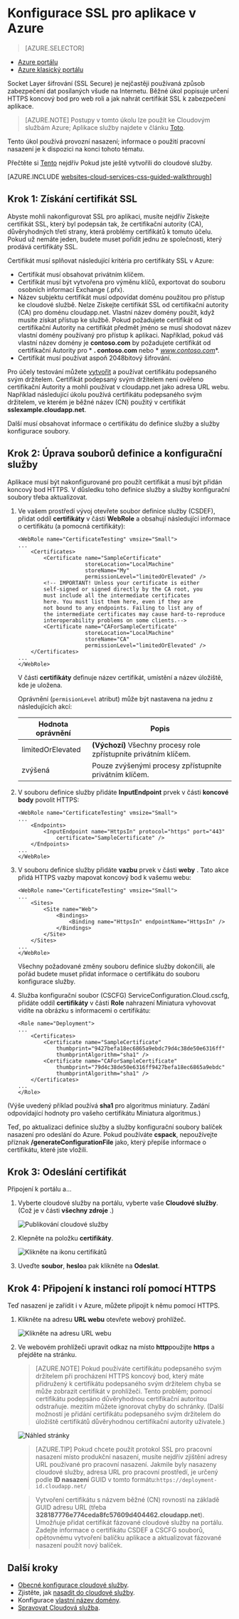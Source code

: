 <properties 
    pageTitle="Nastavení SSL pro do cloudové služby | Microsoft Azure" 
    description="Zjistěte, jak můžete určit HTTPS koncový bod pro web roli a jak nahrát certifikát SSL k zabezpečení aplikace. Tyto příklady používají portálu Azure." 
    services="cloud-services" 
    documentationCenter=".net" 
    authors="Thraka" 
    manager="timlt" 
    editor=""/>

<tags 
    ms.service="cloud-services" 
    ms.workload="tbd" 
    ms.tgt_pltfrm="na" 
    ms.devlang="na" 
    ms.topic="article" 
    ms.date="10/04/2016"
    ms.author="adegeo"/>




# <a name="configuring-ssl-for-an-application-in-azure"></a>Konfigurace SSL pro aplikace v Azure

> [AZURE.SELECTOR]
- [Azure portálu](cloud-services-configure-ssl-certificate-portal.md)
- [Azure klasický portálu](cloud-services-configure-ssl-certificate.md)

Socket Layer šifrování (SSL Secure) je nejčastěji používaná způsob zabezpečení dat posílaných všude na Internetu. Běžné úkol popisuje určení HTTPS koncový bod pro web roli a jak nahrát certifikát SSL k zabezpečení aplikace.

> [AZURE.NOTE] Postupy v tomto úkolu lze použít ke Cloudovým službám Azure; Aplikace služby najdete v článku [Toto](../app-service-web/web-sites-configure-ssl-certificate.md).

Tento úkol používá provozní nasazení; informace o použití pracovní nasazení je k dispozici na konci tohoto tématu.

Přečtěte si [Tento](cloud-services-how-to-create-deploy-portal.md) nejdřív Pokud jste ještě vytvořili do cloudové služby.

[AZURE.INCLUDE [websites-cloud-services-css-guided-walkthrough](../../includes/websites-cloud-services-css-guided-walkthrough.md)]

## <a name="step-1-get-an-ssl-certificate"></a>Krok 1: Získání certifikát SSL

Abyste mohli nakonfigurovat SSL pro aplikaci, musíte nejdřív Získejte certifikát SSL, který byl podepsán tak, že certifikační autority (CA), důvěryhodných třetí strany, která problémy certifikátů k tomuto účelu. Pokud už nemáte jeden, budete muset pořídit jednu ze společnosti, který prodává certifikáty SSL.

Certifikát musí splňovat následující kritéria pro certifikáty SSL v Azure:

-   Certifikát musí obsahovat privátním klíčem.
-   Certifikát musí být vytvořena pro výměnu klíčů, exportovat do souboru osobních informací Exchange (.pfx).
-   Název subjektu certifikát musí odpovídat doménu použitou pro přístup ke cloudové službě. Nelze Získejte certifikát SSL od certifikační autority (CA) pro doménu cloudapp.net. Vlastní název domény použít, když musíte získat přístup ke službě. Pokud požadujete certifikát od certifikační Autority na certifikát předmět jméno se musí shodovat název vlastní domény používaný pro přístup k aplikaci. Například, pokud váš vlastní název domény je **contoso.com** by požadujete certifikát od certifikační Autority pro * **. contoso.com** nebo * *www.contoso.com**.
-   Certifikát musí používat aspoň 2048bitový šifrování.

Pro účely testování můžete [vytvořit](cloud-services-certs-create.md) a používat certifikátu podepsaného svým držitelem. Certifikát podepsaný svým držitelem není ověřeno certifikační Autority a mohli používat v cloudapp.net jako adresa URL webu. Například následující úkolu používá certifikátu podepsaného svým držitelem, ve kterém je běžné název (CN) použitý v certifikát **sslexample.cloudapp.net**.

Další musí obsahovat informace o certifikátu do definice služby a služby konfigurace soubory.

<a name="modify"> </a>
## <a name="step-2-modify-the-service-definition-and-configuration-files"></a>Krok 2: Úprava souborů definice a konfigurační služby

Aplikace musí být nakonfigurované pro použít certifikát a musí být přidán koncový bod HTTPS. V důsledku toho definice služby a služby konfigurační soubory třeba aktualizovat.

1.  Ve vašem prostředí vývoj otevřete soubor definice služby (CSDEF), přidat oddíl **certifikáty** v části **WebRole** a obsahují následující informace o certifikátu (a pomocná certifikáty):

        <WebRole name="CertificateTesting" vmsize="Small">
        ...
            <Certificates>
                <Certificate name="SampleCertificate" 
                             storeLocation="LocalMachine" 
                             storeName="My"
                             permissionLevel="limitedOrElevated" />
                <!-- IMPORTANT! Unless your certificate is either
                self-signed or signed directly by the CA root, you
                must include all the intermediate certificates
                here. You must list them here, even if they are
                not bound to any endpoints. Failing to list any of
                the intermediate certificates may cause hard-to-reproduce
                interoperability problems on some clients.-->
                <Certificate name="CAForSampleCertificate"
                             storeLocation="LocalMachine"
                             storeName="CA"
                             permissionLevel="limitedOrElevated" />
            </Certificates>
        ...
        </WebRole>

    V části **certifikáty** definuje název certifikát, umístění a název úložiště, kde je uložena.
    
    Oprávnění (`permisionLevel` atribut) může být nastavena na jednu z následujících akcí:

  	| Hodnota oprávnění  | Popis |
  	| ----------------  | ----------- |
  	| limitedOrElevated | **(Výchozí)** Všechny procesy role zpřístupníte privátním klíčem. |
  	| zvýšená          | Pouze zvýšenými procesy zpřístupníte privátním klíčem.|

2.  V souboru definice služby přidáte **InputEndpoint** prvek v části **koncové body** povolit HTTPS:

        <WebRole name="CertificateTesting" vmsize="Small">
        ...
            <Endpoints>
                <InputEndpoint name="HttpsIn" protocol="https" port="443" 
                    certificate="SampleCertificate" />
            </Endpoints>
        ...
        </WebRole>

3.  V souboru definice služby přidáte **vazbu** prvek v části **weby** . Tato akce přidá HTTPS vazby mapovat koncový bod k vašemu webu:

        <WebRole name="CertificateTesting" vmsize="Small">
        ...
            <Sites>
                <Site name="Web">
                    <Bindings>
                        <Binding name="HttpsIn" endpointName="HttpsIn" />
                    </Bindings>
                </Site>
            </Sites>
        ...
        </WebRole>

    Všechny požadované změny souboru definice služby dokončili, ale pořád budete muset přidat informace o certifikátu do souboru konfigurace služby.

4.  Služba konfigurační soubor (CSCFG) ServiceConfiguration.Cloud.cscfg, přidáte oddíl **certifikáty** v části **Role** nahrazení Miniatura vyhovovat vidíte na obrázku s informacemi o certifikátu:

        <Role name="Deployment">
        ...
            <Certificates>
                <Certificate name="SampleCertificate" 
                    thumbprint="9427befa18ec6865a9ebdc79d4c38de50e6316ff" 
                    thumbprintAlgorithm="sha1" />
                <Certificate name="CAForSampleCertificate"
                    thumbprint="79d4c38de50e6316ff9427befa18ec6865a9ebdc" 
                    thumbprintAlgorithm="sha1" />
            </Certificates>
        ...
        </Role>

(Výše uvedený příklad používá **sha1** pro algoritmus miniatury. Zadání odpovídající hodnoty pro vašeho certifikátu Miniatura algoritmus.)

Teď, po aktualizaci definice služby a služby konfigurační soubory balíček nasazení pro odeslání do Azure. Pokud používáte **cspack**, nepoužívejte příznak **/generateConfigurationFile** jako, který přepíše informace o certifikátu, které jste vložili.

## <a name="step-3-upload-a-certificate"></a>Krok 3: Odeslání certifikát

Připojení k portálu a...

1. Vyberte cloudové služby na portálu, vyberte vaše **Cloudové služby**. (Což je v části **všechny zdroje** .) 
    
    ![Publikování cloudové služby](media/cloud-services-configure-ssl-certificate-portal/browse.png)

2. Klepněte na položku **certifikáty**.

    ![Klikněte na ikonu certifikátů](media/cloud-services-configure-ssl-certificate-portal/certificate-item.png)

3. Uveďte **soubor**, **heslo**a pak klikněte na **Odeslat**.

## <a name="step-4-connect-to-the-role-instance-by-using-https"></a>Krok 4: Připojení k instanci rolí pomocí HTTPS

Teď nasazení je zařídit i v Azure, můžete připojit k němu pomocí HTTPS.
    
1.  Klikněte na adresu **URL webu** otevřete webový prohlížeč.

    ![Klikněte na adresu URL webu](media/cloud-services-configure-ssl-certificate-portal/navigate.png)

2.  Ve webovém prohlížeči upravit odkaz na místo **http**použijte **https** a přejděte na stránku.

    >[AZURE.NOTE] Pokud používáte certifikátu podepsaného svým držitelem při procházení HTTPS koncový bod, který máte přidružený k certifikátu podepsaného svým držitelem chyba se může zobrazit certifikát v prohlížeči. Tento problém; pomocí certifikátu podepsáno důvěryhodnou certifikační autoritou odstraňuje. mezitím můžete ignorovat chyby do schránky. (Další možností je přidání certifikátu podepsaného svým držitelem do úložiště certifikátů důvěryhodnou certifikační autority uživatele.)

    ![Náhled stránky](media/cloud-services-configure-ssl-certificate-portal/show-site.png)

    >[AZURE.TIP] Pokud chcete použít protokol SSL pro pracovní nasazení místo produkční nasazení, musíte nejdřív zjištění adresy URL používané pro pracovní nasazení. Jakmile byly nasazeny cloudové služby, adresa URL pro pracovní prostředí, je určený podle **ID nasazení** GUID v tomto formátu:`https://deployment-id.cloudapp.net/`  
      
    >Vytvoření certifikátu s názvem běžné (CN) rovností na základě GUID adresu URL (třeba **328187776e774ceda8fc57609d404462.cloudapp.net**). Umožňuje přidat certifikát fázované cloudové služby na portálu. Zadejte informace o certifikátu CSDEF a CSCFG souborů, opětovnému vytvoření balíčku aplikace a aktualizovat fázované nasazení použít nový balíček.

## <a name="next-steps"></a>Další kroky

* [Obecné konfigurace cloudové služby](cloud-services-how-to-configure-portal.md).
* Zjistěte, jak [nasadit do cloudové služby](cloud-services-how-to-create-deploy-portal.md).
* Konfigurace [vlastní název domény](cloud-services-custom-domain-name-portal.md).
* [Spravovat Cloudová služba](cloud-services-how-to-manage-portal.md).
